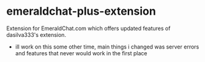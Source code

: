 # emeraldchat-plus-extension
Extension for EmeraldChat.com which offers updated features of dasilva333's extension.

- ill work on this some other time, main things i changed was server errors and features that never would work in the first place
